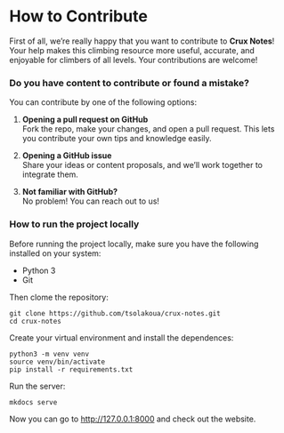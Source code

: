 # How to Contribute

First of all, we’re really happy that you want to contribute to **Crux Notes**! Your help makes this climbing resource more useful, accurate, and enjoyable for climbers of all levels. Your contributions are welcome!

### Do you have content to contribute or found a mistake?

You can contribute by one of the following options:

1. **Opening a pull request on GitHub**  
   Fork the repo, make your changes, and open a pull request. This lets you contribute your own tips and knowledge easily.

2. **Opening a GitHub issue**  
   Share your ideas or content proposals, and we’ll work together to integrate them.

3. **Not familiar with GitHub?**  
   No problem! You can reach out to us!

### How to run the project locally

Before running the project locally, make sure you have the following installed on your system:

- Python 3
- Git 

Then clome the repository: 
```
git clone https://github.com/tsolakoua/crux-notes.git
cd crux-notes
```

Create your virtual environment and install the dependences:

```
python3 -m venv venv
source venv/bin/activate
pip install -r requirements.txt
```

Run the server:

```
mkdocs serve
```

Now you can go to http://127.0.0.1:8000 and check out the website.